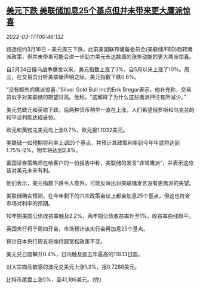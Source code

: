 <!--1647478863000-->
[美元下跌 美联储加息25个基点但并未带来更大鹰派惊喜](https://cn.reuters.com/article/forex-close-0316-wedn-idCNKCS2LE023)
------

<div><i>2022-03-17T00:46:13Z</i></div><p>路透纽约3月16日 - 美元周三下跌，此前美国联邦储备委员会(美联储/FED)趋转鹰派政策，但并未带来可能会进一步助力美元长达数周的涨势动能的更大鹰派惊喜。</p><p>自2月24日俄乌战争爆发以来，美元指数上涨了3%，自5月以来上涨了10%。周三，在交易员分析美联储声明之际，美元指数下跌0.6%。</p><p>“没有额外的鹰派惊喜，”Silver Gold Bull Inc的Erik Bregar表示，他补充称，交易员似乎对美联储的期望过高。他称，“这解释了为什么这些鹰派押注有所减少。”</p><p>美元兑欧元和英镑下跌，后两种货币稍早一直在上涨，人们希望俄罗斯和乌克兰的和平谈判能达成妥协。</p><p>欧元和英镑兑美元均上涨0.7%，欧元报1.1032美元。</p><p>美联储一如预期将利率上调25个基点，并预计其政策利率到今年年底将达到1.75%-2%，明年将达到2.8%。</p><p>富国证券策略师在给客户的一份报告中称，美联储的发言“非常鹰派”，并表示这应该对美元未来有利。</p><p>他们表示，美元指数下跌令人意外，可能反映出对美联储发言没有更鹰派的失望。</p><p>美联储确实预测，在今年剩下的六次政策会议上都会加息25个基点，但这也符合市场对利率的预期。</p><p>10年期美国公债收益率触及2.2%，两年期公债收益率升至1%，收益率曲线趋平。</p><p>英国央行将于周四开会，市场预计该央行会再加息25个基点。</p><p>预计日本央行周五将维持超宽松政策不变。</p><p>美元兑日圆攀升0.4%，日内触及逾五年最高的119.13日圆。</p><p>对大宗商品敏感的澳元兑美元上涨1.3%，报0.7288美元。</p><p>比特币尾盘上涨5%，至41,186美元。(完)</p>
